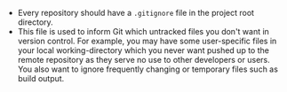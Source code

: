 - Every repository should have a `.gitignore` file in the project root directory.
- This file is used to inform Git which untracked files you don't want in version control. For example, you may have some user-specific files in your local working-directory which you never want pushed up to the remote repository as they serve no use to other developers or users. You also want to ignore frequently changing or temporary files such as build output.
